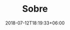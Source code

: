 ---
title: "Sobre"
date: 2018-07-12T18:19:33+06:00
heading : "O desenvolvimento do Projeto Múltiplos Olhares, se propõe a contar sobre a EM numa trajetória de tempo, experiências e qualidade de vida. 
As gravações para o documentário foram realizadas de forma remota em diferentes situações e localidades nacionais e internacionais. Contamos também com a utilização de legendas em inglês e espanhol nos documentários.
O tempo abordado nos materiais em vídeo, livros, site e mídia social se mescla entre passado e presente, alternado em momentos específicos por intermédio de imagens de arquivos e/ou pesquisa histórica com depoimento, a origem da doença, os primeiros casos clínicos e o tratamento antigamente."
description : "O Projeto Múltiplos Olhares se propõe a discutir sobre a incidência e problemáticas relacionadas à Esclerose Múltipla (EM), por meio de documentários, livros, material em site e mídias sociais.

A estrutura do projeto segue uma linha que busca analisar o comportamento dos pacientes frente a uma situação de risco. Desse modo, caminhamos em direção à uma análise existencial onde o pensamento sobre o “eu” analisa sua relação com o meio e desencadeia discussões a partir dos depoimentos colhidos nas entrevistas que realizamos para os documentários e para o artigo científico, a fim de levar informações úteis que possam servir de norteador a familiares, área da saúde, serviços sociais e governantes.
Os materiais de acervo e vídeos antigos fornecidos pelas instituições e por pesquisas em artigos e estudos, servirão de análise clínica e histórica sobre o avanço da doença, do número de casos e dos tipos e formas de tratamento e, serão utilizados, juntamente com dados qualitativos e quantitativos sobre a EM que farão parte dos documentários, livros, site e mídias sociais. 
 É importante frisar que, acima de tudo, este é um Projeto que fala de pessoas, que sentem e sofrem, mas que também riem e buscam aproveitar suas vidas ao máximo, dentro de seus novos limites.
Tendo em vista os distintos modos de analisar esse tema, e as formas como cada um encara sua própria situação, os documentários procuram desenvolver ao seu decorrer subtemas como qualidade de vida, busca por informações precisas e confiáveis, para a manutenção do tratamento e melhoria do paciente. 
Procura-se analisar as diferentes estruturas psicossociais que se encontram em povos e culturas distintas, como se relacionam com a doença, tipos de aflições, medos recorrentes, dúvidas e divulgar estes pensamentos nos nossos documentários, em nosso livro, artigo e em todo material divulgado nas mídias sociais, tanto aqui em nosso site quanto em nosso perfil no Instagram. 
A auto aceitação por meio do enfrentamento faz com que o ser humano cresça frente às adversidades e se transforma durante sua jornada. Essa mutação é algo que se mostra como natural, inevitável e ao mesmo tempo, particular, tendo em vista, a maneira como cada um se entrega e se insere ao meio e vivência seu período de assimilação e aceitação da doença.
          Buscamos que nos documentários, livros e material da mídia social os diagnosticados, familiares e amigos possam encontrar um suporte para compreender melhor sobre a doença e os diferentes métodos de tratamento, bem como os distintos modos de encarar, tanto a doença, quanto a vida pós diagnóstico, por meio destes relatos colhidos.
O atendimento à saúde hoje está a caminho da globalização e os recursos de mídias podem contribuir com pacientes, familiares e profissionais da área da saúde para que compreendam melhor o adoecimento e sensibilizar órgão públicos para que criem mais ações para auxiliar o paciente em seu tratamento, recuperação e principalmente que vivam com qualidade social e profissional.
"
expertise_title: ""
expertise_sectors: []
---